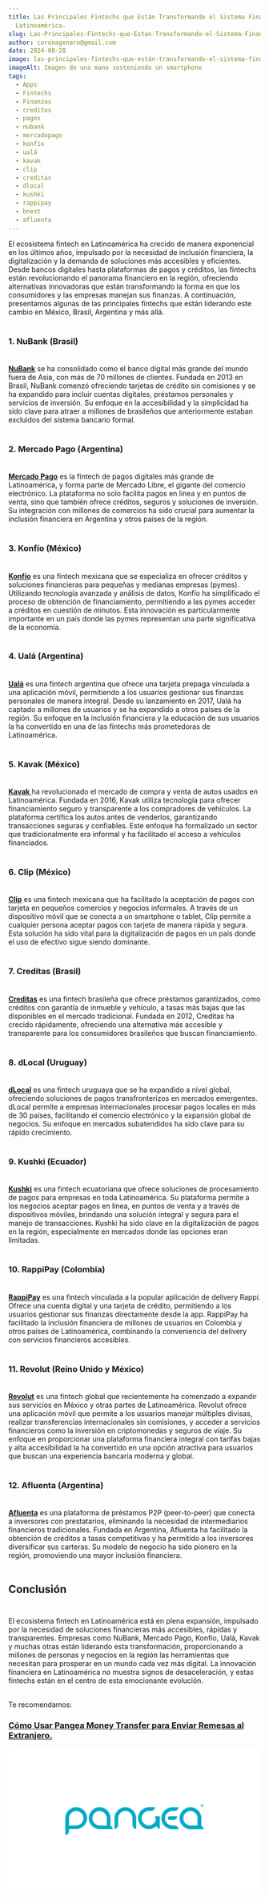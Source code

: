 ```yaml
---
title: Las Principales Fintechs que Están Transformando el Sistema Financiero en
  Latinoamérica.
slug: Las-Principales-Fintechs-que-Estan-Transformando-el-Sistema-Financiero-en-Latinoamerica
author: coronagenaro@gmail.com
date: 2024-08-28
image: las-principales-fintechs-que-están-transformando-el-sistema-financiero-en-latinoamérica..png
imageAlt: Imagen de una mano sosteniendo un smartphone
tags:
  - Apps
  - Fintechs
  - Finanzas
  - creditos
  - pagos
  - nubank
  - mercadopago
  - konfío
  - ualá
  - kavak
  - clip
  - creditas
  - dlocal
  - kushki
  - rappipay
  - bnext
  - afluenta
---
```

<!--StartFragment-->

El ecosistema fintech en Latinoamérica ha crecido de manera exponencial en los últimos años, impulsado por la necesidad de inclusión financiera, la digitalización y la demanda de soluciones más accesibles y eficientes. Desde bancos digitales hasta plataformas de pagos y créditos, las fintechs están revolucionando el panorama financiero en la región, ofreciendo alternativas innovadoras que están transformando la forma en que los consumidores y las empresas manejan sus finanzas. A continuación, presentamos algunas de las principales fintechs que están liderando este cambio en México, Brasil, Argentina y más allá.<br/><br/>

### 1. **NuBank (Brasil)**<br/><br/>

**[NuBank](https://nu.com.mx/)** se ha consolidado como el banco digital más grande del mundo fuera de Asia, con más de 70 millones de clientes. Fundada en 2013 en Brasil, NuBank comenzó ofreciendo tarjetas de crédito sin comisiones y se ha expandido para incluir cuentas digitales, préstamos personales y servicios de inversión. Su enfoque en la accesibilidad y la simplicidad ha sido clave para atraer a millones de brasileños que anteriormente estaban excluidos del sistema bancario formal.<br/><br/>

### 2. **Mercado Pago (Argentina)**<br/><br/>

**[Mercado Pago](https://www.mercadopago.com.mx/)** es la fintech de pagos digitales más grande de Latinoamérica, y forma parte de Mercado Libre, el gigante del comercio electrónico. La plataforma no solo facilita pagos en línea y en puntos de venta, sino que también ofrece créditos, seguros y soluciones de inversión. Su integración con millones de comercios ha sido crucial para aumentar la inclusión financiera en Argentina y otros países de la región.<br/><br/>

### 3. **Konfío (México)**<br/><br/>

**[Konfío](https://konfio.mx/)** es una fintech mexicana que se especializa en ofrecer créditos y soluciones financieras para pequeñas y medianas empresas (pymes). Utilizando tecnología avanzada y análisis de datos, Konfío ha simplificado el proceso de obtención de financiamiento, permitiendo a las pymes acceder a créditos en cuestión de minutos. Esta innovación es particularmente importante en un país donde las pymes representan una parte significativa de la economía.<br/><br/>

### 4. **Ualá (Argentina)**<br/><br/>

**[Ualá](https://www.uala.mx/)** es una fintech argentina que ofrece una tarjeta prepaga vinculada a una aplicación móvil, permitiendo a los usuarios gestionar sus finanzas personales de manera integral. Desde su lanzamiento en 2017, Ualá ha captado a millones de usuarios y se ha expandido a otros países de la región. Su enfoque en la inclusión financiera y la educación de sus usuarios la ha convertido en una de las fintechs más prometedoras de Latinoamérica.<br/><br/>

### 5. **Kavak (México)**<br/><br/>

[**Kavak** ](https://konfio.mx/)ha revolucionado el mercado de compra y venta de autos usados en Latinoamérica. Fundada en 2016, Kavak utiliza tecnología para ofrecer financiamiento seguro y transparente a los compradores de vehículos. La plataforma certifica los autos antes de venderlos, garantizando transacciones seguras y confiables. Este enfoque ha formalizado un sector que tradicionalmente era informal y ha facilitado el acceso a vehículos financiados.<br/><br/>

### 6. **Clip (México)**<br/><br/>

**[Clip](https://www.clip.mx/)** es una fintech mexicana que ha facilitado la aceptación de pagos con tarjeta en pequeños comercios y negocios informales. A través de un dispositivo móvil que se conecta a un smartphone o tablet, Clip permite a cualquier persona aceptar pagos con tarjeta de manera rápida y segura. Esta solución ha sido vital para la digitalización de pagos en un país donde el uso de efectivo sigue siendo dominante.<br/><br/>

### 7. **Creditas (Brasil)**<br/><br/>

**[Creditas](https://www.creditas.mx/)** es una fintech brasileña que ofrece préstamos garantizados, como créditos con garantía de inmueble y vehículo, a tasas más bajas que las disponibles en el mercado tradicional. Fundada en 2012, Creditas ha crecido rápidamente, ofreciendo una alternativa más accesible y transparente para los consumidores brasileños que buscan financiamiento.<br/><br/>

### 8. **dLocal (Uruguay)**<br/><br/>

**[dLocal](https://dlocalgo.com/es)** es una fintech uruguaya que se ha expandido a nivel global, ofreciendo soluciones de pagos transfronterizos en mercados emergentes. dLocal permite a empresas internacionales procesar pagos locales en más de 30 países, facilitando el comercio electrónico y la expansión global de negocios. Su enfoque en mercados subatendidos ha sido clave para su rápido crecimiento.<br/><br/>

### 9. **Kushki (Ecuador)**<br/><br/>

**[Kushki](https://kushkipagos.com/en/)** es una fintech ecuatoriana que ofrece soluciones de procesamiento de pagos para empresas en toda Latinoamérica. Su plataforma permite a los negocios aceptar pagos en línea, en puntos de venta y a través de dispositivos móviles, brindando una solución integral y segura para el manejo de transacciones. Kushki ha sido clave en la digitalización de pagos en la región, especialmente en mercados donde las opciones eran limitadas.<br/><br/>

### 10. **RappiPay (Colombia)**<br/><br/>

**[RappiPay](https://www.rappipay.co/)** es una fintech vinculada a la popular aplicación de delivery Rappi. Ofrece una cuenta digital y una tarjeta de crédito, permitiendo a los usuarios gestionar sus finanzas directamente desde la app. RappiPay ha facilitado la inclusión financiera de millones de usuarios en Colombia y otros países de Latinoamérica, combinando la conveniencia del delivery con servicios financieros accesibles.<br/><br/>

### 11. **Revolut (Reino Unido y México)**<br/><br/>

**[Revolut](https://www.revolut.com/es-MX/)** es una fintech global que recientemente ha comenzado a expandir sus servicios en México y otras partes de Latinoamérica. Revolut ofrece una aplicación móvil que permite a los usuarios manejar múltiples divisas, realizar transferencias internacionales sin comisiones, y acceder a servicios financieros como la inversión en criptomonedas y seguros de viaje. Su enfoque en proporcionar una plataforma financiera integral con tarifas bajas y alta accesibilidad la ha convertido en una opción atractiva para usuarios que buscan una experiencia bancaria moderna y global.<br/><br/>

### 12. **Afluenta (Argentina)**<br/><br/>

**[Afluenta](https://www.afluenta.mx/)** es una plataforma de préstamos P2P (peer-to-peer) que conecta a inversores con prestatarios, eliminando la necesidad de intermediarios financieros tradicionales. Fundada en Argentina, Afluenta ha facilitado la obtención de créditos a tasas competitivas y ha permitido a los inversores diversificar sus carteras. Su modelo de negocio ha sido pionero en la región, promoviendo una mayor inclusión financiera.<br/><br/>

## Conclusión<br/><br/>

El ecosistema fintech en Latinoamérica está en plena expansión, impulsado por la necesidad de soluciones financieras más accesibles, rápidas y transparentes. Empresas como NuBank, Mercado Pago, Konfío, Ualá, Kavak y muchas otras están liderando esta transformación, proporcionando a millones de personas y negocios en la región las herramientas que necesitan para prosperar en un mundo cada vez más digital. La innovación financiera en Latinoamérica no muestra signos de desaceleración, y estas fintechs están en el centro de esta emocionante evolución.<br/><br/>

T﻿e recomendamos:

<!--StartFragment-->

### [Cómo Usar Pangea Money Transfer para Enviar Remesas al Extranjero.](https://oasisfinanciero.com/blog/2024-08-28/como-usar-pangea-money-transfer-para-enviar-remesas-al-extranjero/)

![Logo de Pangea Money Transfer](pangea-money-transfer.png "Cómo Usar Pangea Money Transfer para Enviar Remesas al Extranjero.")

[](https://oasisfinanciero.com/blog/2024-08-28/como-usar-pangea-money-transfer-para-enviar-remesas-al-extranjero/)<!--EndFragment-->